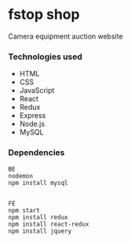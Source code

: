 # fstop shop
Camera equipment auction website 

### Technologies used
- HTML
- CSS
- JavaScript
- React
- Redux
- Express
- Node.js
- MySQL


### Dependencies 
```
BE
nodemon
npm install mysql


FE
npm start
npm install redux
npm install react-redux
npm install jquery
```